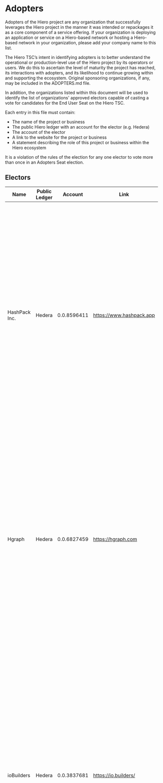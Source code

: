 # Adopters

Adopters of the Hiero project are any organization that successfully leverages the Hiero project in the manner it was intended or repackages it as a core component of a service offering. If your organization is deploying an application or service on a Hiero-based network or hosting a Hiero-based network in your organization, please add your company name to this list. 

The Hiero TSC’s intent in identifying adopters is to better understand the operational or production-level use of the Hiero project by its operators or users. We do this to ascertain the level of maturity the project has reached, its interactions with adopters, and its likelihood to continue growing within and supporting the ecosystem. Original sponsoring organizations, if any, may be included in the ADOPTERS.md file. 

In addition, the organizations listed within this document will be used to identify the list of organizations' approved electors capable of casting a vote for candidates for the End User Seat on the Hiero TSC.

Each entry in this file must contain:
- The name of the project or business
- The public Hiero ledger with an account for the elector (e.g. Hedera)
- The account of the elector
- A link to the website for the project or business
- A statement describing the role of this project or business within the Hiero ecosystem

It is a violation of the rules of the election for any one elector to vote more than once in an Adopters Seat election.

## Electors

| Name                     | Public Ledger | Account       | Link                          | Statement                               |
|--------------------------|---------------|---------------|-------------------------------|-----------------------------------------|
| HashPack Inc. | Hedera | 0.0.8596411 | https://www.hashpack.app | HashPack is a pioneering force in the Hedera ecosystem since 2020, developing critical infrastructure that enabled the growth of Hedera's retail DeFi ecosystem. As builders of wallet technology used by 95% of Hedera's retail users, HashPack brings essential perspective on user experience, developer needs, and technical implementation challenges that will inform Hiero's development priorities and adoption strategy. |
| Hgraph | Hedera | 0.0.6827459 | https://hgraph.com | Hgraph is a foundational pillar in the Hedera ecosystem, delivering mission-critical infrastructure since 2022. Their role as a backend partner to leading wallets, dApps, and enterprises positions Hgraph to inform Hiero's data architecture, reliability standards, and integration strategy. As a trusted technology partner in the Hedera ecosystem, Hgraph is fully engaged with the efforts of Hiero under the LFDT. |
| ioBuilders | Hedera | 0.0.3837681 | https://io.builders/ | ioBuilders has been a key partner to the Hedera ecosystem since 2021, delivering enterprise-grade solutions such as Openbrick and leading the development of flagship open-source tools like Asset Tokenization Studio and Stablecoin Studio. As a Software Integrator Partner, ioBuilders is well-positioned to offer real-world insights drawn from end-user needs and preferences, as well as developer experiences and challenges, to help shape Hiero’s strategic direction.|
| DOVU | Hedera | 0.0.610168 | https://dovu.earth | DOVU is a long-standing builder in the Hedera ecosystem, having migrated its infrastructure to Hedera in 2020. Since then, it has consistently maintained one of the highest transaction throughputs of any project on the network. From day one, DOVU has focused on real-world asset (RWA) tokenization and carbon credits, building directly on top of Guardian and expanding beyond it with a custom operating system designed for programmable trust. DOVU leverages Hiero as a foundational layer for intent-aware audit trails, enabling verifiable digital asset issuance tied to codified, standards-based workflows. Its domain-specific configuration language allows third-party methodologies to be encoded, reused, and enforced across asset lifecycles — all anchored to Hedera and integrated with Hiero for asset-level traceability, compliance, and long-term auditability. Our goal is to bridge the gap between enterprise demands and Web3 capabilities — building technology that is efficient, fast, and scalable enough to unlock real-world adoption across industries. DOVU is committed to collaborating on shared standards, supporting open DSL blueprint ecosystems, and contributing implementation insights that help Hiero mature into an industry-wide trust backbone. |
| Honeytrail | Hedera | 0.0.4778140 | https://honeytrail.io | Honeytrail is a traceability platform for honey, empowering beekeepers and honey industry professionals with an accessible, privacy-conscious, and low-barrier way to record and share traceability data. By leveraging the Hedera public network, Honeytrail ensures the data trail is immutable and transparent. Honeytrail serves as a neutral and independent trust layer in the global honey supply chain. |
| Kabila | Hedera | 0.0.9132905 | https://kabila.app | Kabila is a comprehensive Web3 platform built on Hedera that empowers digital creators to own, monetize, and grow their communities. Offering a suite of tools—including a non-custodial wallet, NFT marketplace, launchpad, and token-gated social spaces—Kabila enables creators to establish verifiable ownership of digital assets, manage tokenized communities, and leverage Hedera's features like enforced royalties. By eliminating intermediaries and providing enterprise-grade tools, Kabila fosters a more equitable and sustainable creator economy. |
| Twigital | Hedera | 0.0.796057 | https://www.twigital.com/ | Twigital™ (twin-digital) is a novel application that creates tokenized digital twins on the Hedera network. These assets come in the form of 3D objects and will become the building blocks utilized to populate spatial computing environments. Twigital is thrilled to offer the first solution that facilitates the creation of such file types. We view Twigital as a core utility, an integral piece of Web3 enabled infrastructure that will help fuel the tokenized economy. The world will be tokenized, it's time to start tokenizing the world.|
| EtaSwap | Hedera | 0.0.9133249 | https://etaswap.com/ | EtaSwap is a suite of DeFi projects—featuring a DEX aggregator and a cross-chain liquidity bridge—built on the Hedera network. Active in the ecosystem since 2023, EtaSwap aims to expand and enhance the Hedera DeFi ecosystem by delivering seamless functionality and an improved user experience. | Hashgraph Online | Hedera | 0.0.8153909 | https://hashgraphonline.com/ | Hashgraph Online is dedicated to building a fully on-chain, agentic internet leveraging Hedera and the Hedera Consensus Service. We generate open-source standards and meta-protocols like HCS-1, 2, 3, 10, etc, SDKs, operate events, and provide logistical support to developers leveraging this new kind of internet. |
